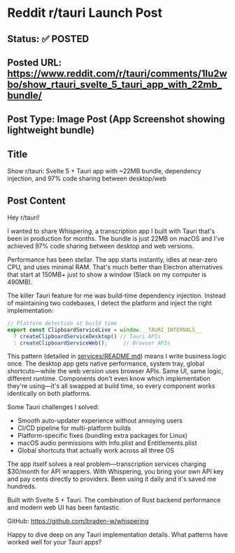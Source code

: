 # Reddit r/tauri Launch Post

## Status: ✅ POSTED

## Posted URL: https://www.reddit.com/r/tauri/comments/1lu2wbo/show_rtauri_svelte_5_tauri_app_with_22mb_bundle/

## Post Type: **Image Post (App Screenshot showing lightweight bundle)**

## Title

Show r/tauri: Svelte 5 + Tauri app with ~22MB bundle, dependency injection, and 97% code sharing between desktop/web

## Post Content

Hey r/tauri!

I wanted to share Whispering, a transcription app I built with Tauri that's been in production for months. The bundle is just 22MB on macOS and I've achieved 97% code sharing between desktop and web versions.

Performance has been stellar. The app starts instantly, idles at near-zero CPU, and uses minimal RAM. That's much better than Electron alternatives that start at 150MB+ just to show a window (Slack on my computer is 490MB).

The killer Tauri feature for me was build-time dependency injection. Instead of maintaining two codebases, I detect the platform and inject the right implementation:

```typescript
// Platform detection at build time
export const ClipboardServiceLive = window.__TAURI_INTERNALS__
  ? createClipboardServiceDesktop() // Tauri APIs
  : createClipboardServiceWeb();     // Browser APIs
```

This pattern (detailed in [services/README.md](https://github.com/braden-w/whispering/tree/main/apps/app/src/lib/services)) means I write business logic once. The desktop app gets native performance, system tray, global shortcuts—while the web version uses browser APIs. Same UI, same logic, different runtime. Components don't even know which implementation they're using—it's all swapped at build time, so every component works identically on both platforms.

Some Tauri challenges I solved:
- Smooth auto-updater experience without annoying users
- CI/CD pipeline for multi-platform builds
- Platform-specific fixes (bundling extra packages for Linux)
- macOS audio permissions with Info.plist and Entitlements.plist
- Global shortcuts that actually work across all three OS

The app itself solves a real problem—transcription services charging $30/month for API wrappers. With Whispering, you bring your own API key and pay cents directly to providers. Been using it daily and it's saved me hundreds.

Built with Svelte 5 + Tauri. The combination of Rust backend performance and modern web UI has been fantastic.

GitHub: https://github.com/braden-w/whispering

Happy to dive deep on any Tauri implementation details. What patterns have worked well for your Tauri apps?